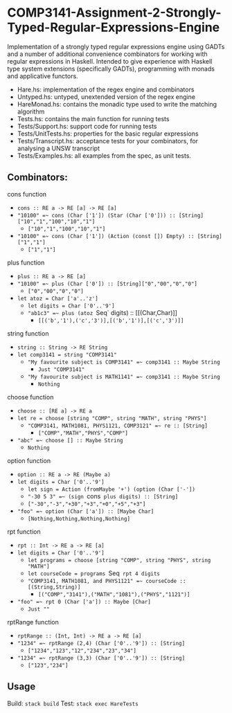 # COMP3141-Assignment-2-Strongly-Typed-Regular-Expressions-Engine
Implementation of a strongly typed regular expressions engine using GADTs and a number of additional convenience combinators for working with regular expressions in Haskell. Intended to give experience with Haskell type system extensions (specifically GADTs), programming with monads and applicative functors.

- Hare.hs: implementation of the regex engine and combinators
- Untyped.hs: untyped, unextended version of the regex engine
- HareMonad.hs: contains the monadic type used to write the matching algorithm
- Tests.hs: contains the main function for running tests
- Tests/Support.hs: support code for running tests
- Tests/UnitTests.hs: properties for the basic regular expressions
- Tests/Transcript.hs: acceptance tests for your combinators, for analysing a UNSW transcript
- Tests/Examples.hs: all examples from the spec, as unit tests.

## Combinators:
cons function
- `cons :: RE a -> RE [a] -> RE [a]`
- `"10100" =~ cons (Char ['1']) (Star (Char ['0'])) :: [String]["10","1","100","10","1"]`
   - `["10","1","100","10","1"]`
- `"10100" =~ cons (Char ['1']) (Action (const []) Empty) :: [String]["1","1"]`
   - `["1","1"]`

plus function
- `plus :: RE a -> RE [a]`
- `"10100" =~ plus (Char ['0']) :: [String]["0","00","0","0"]`
   - `["0","00","0","0"]`
- `let atoz = Char ['a'..'z']`
   - `let digits = Char ['0'..'9']`
   - `"ab1c3" =~ plus (atoz `Seq` digits) :: [[(Char,Char)]]
      - `[[('b','1'),('c','3')],[('b','1')],[('c','3')]]`

string function
- `string :: String -> RE String`
- `let comp3141 = string "COMP3141"`
   - `"My favourite subject is COMP3141" =~ comp3141 :: Maybe String`
      - `Just "COMP3141"`
   - `"My favourite subject is MATH1141" =~ comp3141 :: Maybe String`
      - `Nothing`
      
choose function
- `choose :: [RE a] -> RE a`
- `let re = choose [string "COMP", string "MATH", string "PHYS"]`
   - `"COMP3141, MATH1081, PHYS1121, COMP3121" =~ re :: [String]`
      - `["COMP","MATH","PHYS","COMP"]`
 - `"abc" =~ choose [] :: Maybe String`
    - `Nothing`
    
option function
- `option :: RE a -> RE (Maybe a)`
- `let digits = Char ['0'..'9']`
   - `let sign = Action (fromMaybe '+') (option (Char ['-'])`
   - `"-30 5 3" =~ (sign `cons` plus digits) :: [String]`
   - `["-30","-3","+30","+3","+0","+5","+3"]`
- `"foo" =~ option (Char ['a']) :: [Maybe Char]`
   - `[Nothing,Nothing,Nothing,Nothing]`
   
rpt function
- `rpt :: Int -> RE a -> RE [a]`
- `let digits = Char ['0'..'9']`
   - `let programs = choose [string "COMP", string "PHYS", string "MATH"]`
   - `let courseCode = programs `Seq` rpt 4 digits`
   - `"COMP3141, MATH1081, and PHYS1121" =~ courseCode :: [(String,String)]`
      - `[("COMP","3141"),("MATH","1081"),("PHYS","1121")]`
- `"foo" =~ rpt 0 (Char ['a']) :: Maybe [Char]`
   - `Just ""`
   
rptRange function
- `rptRange :: (Int, Int) -> RE a -> RE [a]`
- `"1234" =~ rptRange (2,4) (Char ['0'..'9']) :: [String]`
   - `["1234","123","12","234","23","34"]`
- `"1234" =~ rptRange (3,3) (Char ['0'..'9']) :: [String]`
   - `["123","234"]`

## Usage
Build:
`stack build`
Test:
`stack exec HareTests`
